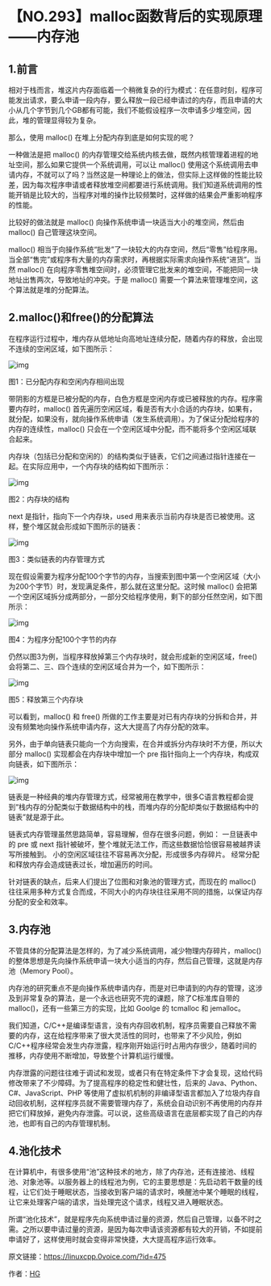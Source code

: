# 【NO.293】malloc函数背后的实现原理——内存池

## 1.前言

相对于栈而言，堆这片内存面临着一个稍微复杂的行为模式：在任意时刻，程序可能发出请求，要么申请一段内存，要么释放一段已经申请过的内存，而且申请的大小从几个字节到几个GB都有可能，我们不能假设程序一次申请多少堆空间，因此，堆的管理显得较为复杂。

那么，使用 malloc() 在堆上分配内存到底是如何实现的呢？

一种做法是把 malloc() 的内存管理交给系统内核去做，既然内核管理着进程的地址空间，那么如果它提供一个系统调用，可以让 malloc() 使用这个系统调用去申请内存，不就可以了吗？当然这是一种理论上的做法，但实际上这样做的性能比较差，因为每次程序申请或者释放堆空间都要进行系统调用。我们知道系统调用的性能开销是比较大的，当程序对堆的操作比较频繁时，这样做的结果会严重影响程序的性能。

比较好的做法就是 malloc() 向操作系统申请一块适当大小的堆空间，然后由 malloc() 自己管理这块空间。

malloc() 相当于向操作系统“批发”了一块较大的内存空间，然后“零售”给程序用。当全部“售完”或程序有大量的内存需求时，再根据实际需求向操作系统“进货”。当然 malloc() 在向程序零售堆空间时，必须管理它批发来的堆空间，不能把同一块地址出售两次，导致地址的冲突。于是 malloc() 需要一个算法来管理堆空间，这个算法就是堆的分配算法。

## 2.malloc()和free()的分配算法

在程序运行过程中，堆内存从低地址向高地址连续分配，随着内存的释放，会出现不连续的空闲区域，如下图所示：

![img](https://pic4.zhimg.com/80/v2-2995b85b5fc71f3479ef6bf611cb46fb_720w.webp)

图1：已分配内存和空闲内存相间出现

带阴影的方框是已被分配的内存，白色方框是空闲内存或已被释放的内存。程序需要内存时，malloc() 首先遍历空闲区域，看是否有大小合适的内存块，如果有，就分配，如果没有，就向操作系统申请（发生系统调用）。为了保证分配给程序的内存的连续性，malloc() 只会在一个空闲区域中分配，而不能将多个空闲区域联合起来。

内存块（包括已分配和空闲的）的结构类似于链表，它们之间通过指针连接在一起。在实际应用中，一个内存块的结构如下图所示：

![img](https://pic1.zhimg.com/80/v2-a653b6c31d5ab6f280c47a98bdbea970_720w.webp)

图2：内存块的结构

next 是指针，指向下一个内存块，used 用来表示当前内存块是否已被使用。这样，整个堆区就会形成如下图所示的链表：

![img](https://pic2.zhimg.com/80/v2-5160545f625e7bee403ed19df8aff0fd_720w.webp)

图3：类似链表的内存管理方式

现在假设需要为程序分配100个字节的内存，当搜索到图中第一个空闲区域（大小为200个字节）时，发现满足条件，那么就在这里分配。这时候 malloc() 会把第一个空闲区域拆分成两部分，一部分交给程序使用，剩下的部分任然空闲，如下图所示：

![img](https://pic4.zhimg.com/80/v2-b036577488569901d6de9a7cf76162af_720w.webp)

图4：为程序分配100个字节的内存

仍然以图3为例，当程序释放掉第三个内存块时，就会形成新的空闲区域，free() 会将第二、三、四个连续的空闲区域合并为一个，如下图所示：

![img](https://pic4.zhimg.com/80/v2-9f949b9b98f7cd468290c09f7f5097e7_720w.webp)

图5：释放第三个内存块

可以看到，malloc() 和 free() 所做的工作主要是对已有内存块的分拆和合并，并没有频繁地向操作系统申请内存，这大大提高了内存分配的效率。

另外，由于单向链表只能向一个方向搜索，在合并或拆分内存块时不方便，所以大部分 malloc() 实现都会在内存块中增加一个 pre 指针指向上一个内存块，构成双向链表，如下图所示：

![img](https://pic1.zhimg.com/80/v2-4ea1602990993e3974b3849cf2b7ec24_720w.webp)

链表是一种经典的堆内存管理方式，经常被用在教学中，很多C语言教程都会提到“栈内存的分配类似于数据结构中的栈，而堆内存的分配却类似于数据结构中的链表”就是源于此。

链表式内存管理虽然思路简单，容易理解，但存在很多问题，例如：
一旦链表中的 pre 或 next 指针被破坏，整个堆就无法工作，而这些数据恰恰很容易被越界读写所接触到。
小的空闲区域往往不容易再次分配，形成很多内存碎片。
经常分配和释放内存会造成链表过长，增加遍历的时间。

针对链表的缺点，后来人们提出了位图和对象池的管理方式，而现在的 malloc() 往往采用多种方式复合而成，不同大小的内存块往往采用不同的措施，以保证内存分配的安全和效率。

## 3.内存池

不管具体的分配算法是怎样的，为了减少系统调用，减少物理内存碎片，malloc() 的整体思想是先向操作系统申请一块大小适当的内存，然后自己管理，这就是内存池（Memory Pool）。

内存池的研究重点不是向操作系统申请内存，而是对已申请到的内存的管理，这涉及到非常复杂的算法，是一个永远也研究不完的课题，除了C标准库自带的 malloc()，还有一些第三方的实现，比如 Goolge 的 tcmalloc 和 jemalloc。

我们知道，C/C++是编译型语言，没有内存回收机制，程序员需要自己释放不需要的内存，这在给程序带来了很大灵活性的同时，也带来了不少风险，例如C/C++程序经常会发生内存泄露，程序刚开始运行时占用内存很少，随着时间的推移，内存使用不断增加，导致整个计算机运行缓慢。

内存泄露的问题往往难于调试和发现，或者只有在特定条件下才会复现，这给代码修改带来了不少障碍。为了提高程序的稳定性和健壮性，后来的 Java、Python、C#、JavaScript、PHP 等使用了虚拟机机制的非编译型语言都加入了垃圾内存自动回收机制，这样程序员就不需要管理内存了，系统会自动识别不再使用的内存并把它们释放掉，避免内存泄露。可以说，这些高级语言在底层都实现了自己的内存池，也即有自己的内存管理机制。

## 4.池化技术

在计算机中，有很多使用“池”这种技术的地方，除了内存池，还有连接池、线程池、对象池等。以服务器上的线程池为例，它的主要思想是：先启动若干数量的线程，让它们处于睡眠状态，当接收到客户端的请求时，唤醒池中某个睡眠的线程，让它来处理客户端的请求，当处理完这个请求，线程又进入睡眠状态。

所谓“池化技术”，就是程序先向系统申请过量的资源，然后自己管理，以备不时之需。之所以要申请过量的资源，是因为每次申请该资源都有较大的开销，不如提前申请好了，这样使用时就会变得非常快捷，大大提高程序运行效率。

原文链接：https://linuxcpp.0voice.com/?id=475

作者：[HG](https://linuxcpp.0voice.com/?auth=10)
